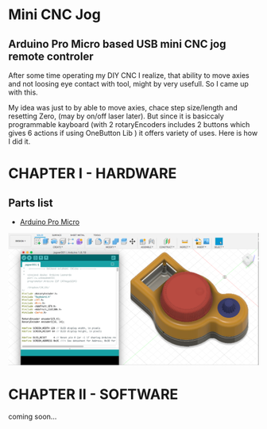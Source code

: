# Mini CNC Jog

## Arduino Pro Micro based USB mini CNC jog remote controler

After some time operating my DIY CNC I realize, that ability to move axies and not loosing eye contact with tool, might by very usefull. So I came up with this.

My idea was just to by able to move axies, chace step size/length and resetting Zero, (may by on/off laser later). But since it is basiccaly programmable kayboard (with 2 rotaryEncoders includes 2 buttons which gives 6 actions if using OneButton Lib ) it offers variety of uses. Here is how I did it.

# CHAPTER I - HARDWARE

## Parts list

* [Arduino Pro Micro](https://www.laskakit.cz/arduino-leonardo-pro-micro/)

![Mini_CNC_Jog_Model_FilletTop2_withCode](./img/Mini_CNC_Jog_Model_FilletTop2_withCode.png)

# CHAPTER II - SOFTWARE
coming soon...


